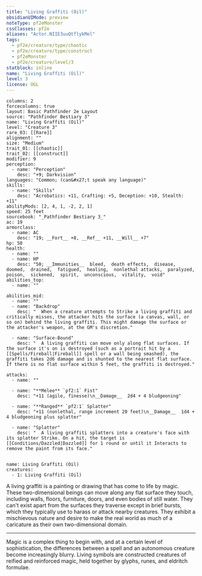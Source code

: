 ```yaml
---
title: "Living Graffiti (Oil)"
obsidianUIMode: preview
noteType: pf2eMonster
cssClasses: pf2e
aliases: "Actor.NIIE3uuQtflykMel" 
tags:
  - pf2e/creature/type/chaotic
  - pf2e/creature/type/construct
  - pf2eMonster
  - pf2e/creature/level/3
statblock: inline
name: "Living Graffiti (Oil)"
level: 3
license: OGL
---
```


```statblock
columns: 2
forcecolumns: true
layout: Basic Pathfinder 2e Layout
source: "Pathfinder Bestiary 3"
name: "Living Graffiti (Oil)"
level: "Creature 3"
rare_03: [[Rare]]
alignment: ""
size: "Medium"
trait_01: [[chaotic]]
trait_02: [[construct]]
modifier: 9
perception:
  - name: "Perception"
    desc: "+9; Darkvision"
languages: "Common; (can&#x27;t speak any language)"
skills:
  - name: "Skills"
    desc: "Acrobatics: +11, Crafting: +5, Deception: +10, Stealth: +11"
abilityMods: [2, 4, 1, -2, 2, 1]
speed: 25 feet
sourcebook: "_Pathfinder Bestiary 3_"
ac: 19
armorclass:
  - name: AC
    desc: "19; __Fort__ +8, __Ref__ +11, __Will__ +7"
hp: 50
health:
  - name: ""
  - name: HP
    desc: "50; __Immunities__  bleed,  death effects,  disease,  doomed,  drained,  fatigued,  healing,  nonlethal attacks,  paralyzed,  poison,  sickened,  spirit,  unconscious,  vitality,  void"
abilities_top:
  - name: ""

abilities_mid:
  - name: ""
  - name: "Backdrop"
    desc: "  When a creature attempts to Strike a living graffiti and critically misses, the attacker hits the surface (a canvas, wall, or so on) behind the living graffiti. This might damage the surface or the attacker's weapon, at the GM's discretion."

  - name: "Surface-Bound"
    desc: "  A living graffiti can move only along flat surfaces. If the surface it's on is destroyed (such as a portrait hit by a [[Spells/Fireball|Fireball]] spell or a wall being smashed), the graffiti takes 2d6 damage and is shunted to the nearest flat surface. If there is no flat surface within 5 feet, the graffiti is destroyed."

attacks:
  - name: ""

  - name: "**Melee** `pf2:1` Fist"
    desc: "+11 (agile, finesse)\n__Damage__  2d4 + 4 bludgeoning"

  - name: "**Ranged** `pf2:1` Splatter"
    desc: "+11 (nonlethal, range increment 20 feet)\n__Damage__  1d4 + 4 bludgeoning plus splatter"

  - name: "Splatter"
    desc: "  A living graffiti splatters into a creature's face with its splatter Strike. On a hit, the target is [[Conditions/Dazzled|Dazzled]] for 1 round or until it Interacts to remove the paint from its face."
 
```

```encounter-table
name: Living Graffiti (Oil)
creatures:
  - 1: Living Graffiti (Oil)
```



A living graffiti is a painting or drawing that has come to life by magic. These two-dimensional beings can move along any flat surface they touch, including walls, floors, furniture, doors, and even bodies of still water. They can't exist apart from the surfaces they traverse except in brief bursts, which they typically use to harass or attack nearby creatures. They exhibit a mischievous nature and desire to make the real world as much of a caricature as their own two-dimensional domain.

* * *

Magic is a complex thing to begin with, and at a certain level of sophistication, the differences between a spell and an autonomous creature become increasingly blurry. Living symbols are constructed creatures of reified and reinforced magic, held together by glyphs, runes, and eldritch formulae.
